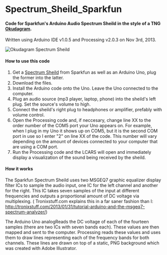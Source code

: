 Spectrum_Sheild_Sparkfun
========================

#### **Code for Sparkfun's Arduino Audio Spectrum Sheild in the style of a TNG [Okudagram](http://en.wikipedia.org/wiki/LCARS).**  
Written using Arduino IDE v1.0.5 and Processing v2.0.3 on Nov 3rd, 2013.

![Okudagram Spectrum Sheild](http://i795.photobucket.com/albums/yy232/smolder_bucket/Sparkfun_Okudagram_Spectrum.png?t=1383486520)


#### **How to use this code**  
1. Get a [Spectrum Sheild](https://www.sparkfun.com/products/10306) from Sparkfun as well as an Arduino Uno, plug the former into the latter.  
2. Download the files.
3. Install the Arduino code onto the Uno. Leave the Uno connected to the computer.  
4. Plug an audio source (mp3 player, laptop, phone) into the sheild's left plug. Set the source's volume to high.  
5. Connect the sheild's right plug to headphones or amplifier, prefably with volume control.  
6. Open the Processing code and, if neccesary, change line XX to the order number of the COM5 port your Uno appears on.
For example, when I plug in my Uno it shows up on COM5, but it is the second COM port in use so I enter "2" on line XX
of the code. This number will vary depending on the amount of devices connected to your computer that are using a COM port.  
7. Run the Processing code and the LCARS will open and immediately display a visualization of the sound being received by the sheild.  

#### **How it works**  
The Sparkfun Spectrum Sheild uses two MSGEQ7 graphic equalizer display filter ICs to sample the audio input,
one IC for the left channel and another for the right. This IC takes seven samples of the input at different frequencies and 
outputs a proportional amount of DC voltage via multiplexing. ( Tronixstuff.com explains this in a far saner fashion than I:
http://tronixstuff.com/2013/01/31/tutorial-arduino-and-the-msgeq7-spectrum-analyzer/)  

The Arduino Uno analogReads the DC voltage of each of the fourteen samples (there are two ICs with seven bands each). 
These values are then mapped and sent to the computer. Processing reads these values and uses them to draw lines representing
each of the frequency bands for both channels. These lines are drawn on top of a static, PNG background which was created
with Adobe Illustrator.
